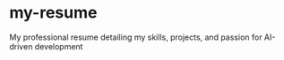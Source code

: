 # my-resume
My professional resume detailing my skills, projects, and passion for AI-driven development
